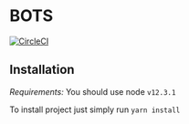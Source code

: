 # BOTS
[![CircleCI](https://circleci.com/gh/dusaniuk/bots.svg?style=svg)](https://circleci.com/gh/dusaniuk/bots)

## Installation
*Requirements:* You should use node `v12.3.1`

To install project just simply run `yarn install`
